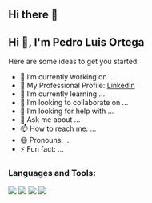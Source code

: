 ## Hi there 👋


## Hi 👋, I'm Pedro Luis Ortega 

Here are some ideas to get you started:

- 🔭 I’m currently working on ...
- 📝 My Professional Profile: [LinkedIn](https://www.linkedin.com/in/pedro-luis-ortega-aguilar-058569139/)
- 🌱 I’m currently learning ...
- 👯 I’m looking to collaborate on ...
- 🤔 I’m looking for help with ...
- 💬 Ask me about ...
- 📫 How to reach me: ...
- 😄 Pronouns: ...
- ⚡ Fun fact: ...

### Languages and Tools:
<img src="https://img.shields.io/badge/-JavaScript-yellow?style=for-the-badge&logo=javascript&logoColor=white"/>
<img src="https://img.shields.io/badge/-React-black?style=for-the-badge&logo=react&logoColor=cyan"/>
<img src="https://img.shields.io/badge/-Node.js-green?style=for-the-badge&logo=node.js&logoColor=white"/>
<img src="https://img.shields.io/badge/-PostgreSQL-blue?style=for-the-badge&logo=postgresql&logoColor=white"/>
